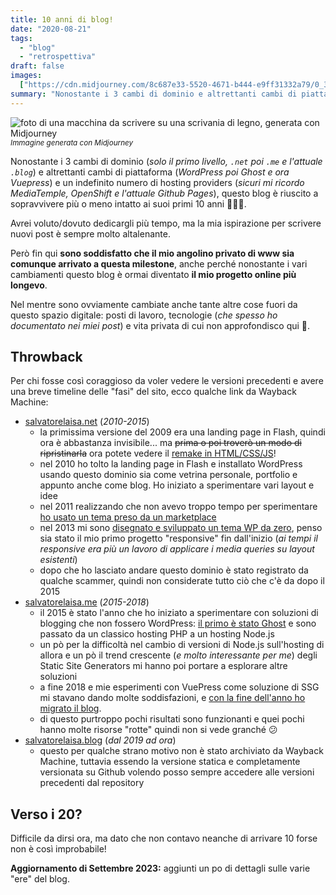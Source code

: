 ```yaml
---
title: 10 anni di blog!
date: "2020-08-21"
tags:
  - "blog"
  - "retrospettiva"
draft: false
images:
  ["https://cdn.midjourney.com/8c687e33-5520-4671-b444-e9ff31332a79/0_3.png"]
summary: "Nonostante i 3 cambi di dominio e altrettanti cambi di piattaforma e un indefinito numero di hosting providers, questo blog è riuscito a sopravvivere più o meno intatto ai suoi primi 10 anni 🥳🎊🎉."
---
```


![foto di una macchina da scrivere su una scrivania di legno, generata con Midjourney](https://cdn.midjourney.com/8c687e33-5520-4671-b444-e9ff31332a79/0_3.png)<small>_Immagine generata con Midjourney_</small>

Nonostante i 3 cambi di dominio (_solo il primo livello, `.net` poi `.me` e l'attuale `.blog`_) e altrettanti cambi di piattaforma (_WordPress poi Ghost e ora Vuepress_) e un indefinito numero di hosting providers (_sicuri mi ricordo MediaTemple, OpenShift e l'attuale Github Pages_), questo blog è riuscito a sopravvivere più o meno intatto ai suoi primi 10 anni 🥳🎊🎉.

Avrei voluto/dovuto dedicargli più tempo, ma la mia ispirazione per scrivere nuovi post è sempre molto altalenante.

Però fin qui **sono soddisfatto che il mio angolino privato di www sia comunque arrivato a questa milestone**, anche perché nonostante i vari cambiamenti questo blog è ormai diventato **il mio progetto online più longevo**.

Nel mentre sono ovviamente cambiate anche tante altre cose fuori da questo spazio digitale: posti di lavoro, tecnologie (_che spesso ho documentato nei miei post_) e vita privata di cui non approfondisco qui 🙂.

## Throwback

Per chi fosse così coraggioso da voler vedere le versioni precedenti e avere una breve timeline delle "fasi" del sito, ecco qualche link da Wayback Machine:

- [salvatorelaisa.net](https://web.archive.org/web/20210615000000*/salvatorelaisa.net) (_2010-2015_)
  - la primissima versione del 2009 era una landing page in Flash, quindi ora è abbastanza invisibile... ma <del>prima o poi troverò un modo di ripristinarla</del> ora potete vedere il [remake in HTML/CSS/JS](https://moebiusmania.github.io/sl-landingpage-2009/)!
  - nel 2010 ho tolto la landing page in Flash e installato WordPress usando questo dominio sia come vetrina personale, portfolio e appunto anche come blog. Ho iniziato a sperimentare vari layout e idee
  - nel 2011 realizzando che non avevo troppo tempo per sperimentare [ho usato un tema preso da un marketplace](/post/tempo-di-2-0)
  - nel 2013 mi sono [disegnato e sviluppato un tema WP da zero](https://github.com/moebiusmania/InteractiveDesigner), penso sia stato il mio primo progetto "responsive" fin dall'inizio (_ai tempi il responsive era più un lavoro di applicare i media queries su layout esistenti_)
  - dopo che ho lasciato andare questo dominio è stato registrato da qualche scammer, quindi non considerate tutto ciò che c'è da dopo il 2015
- [salvatorelaisa.me](https://web.archive.org/web/20160801000000*/salvatorelaisa.me) (_2015-2018_)
  - il 2015 è stato l'anno che ho iniziato a sperimentare con soluzioni di blogging che non fossero WordPress: [il primo è stato Ghost](/post/powered-by-ghost) e sono passato da un classico hosting PHP a un hosting Node.js
  - un pò per la difficoltà nel cambio di versioni di Node.js sull'hosting di allora e un pò il trend crescente (_e molto interessante per me_) degli Static Site Generators mi hanno poi portare a esplorare altre soluzioni
  - a fine 2018 e mie esperimenti con VuePress come soluzione di SSG mi stavano dando molte soddisfazioni, e [con la fine dell'anno ho migrato il blog](/post/welcome-back).
  - di questo purtroppo pochi risultati sono funzionanti e quei pochi hanno molte risorse "rotte" quindi non si vede granché 😕
- [salvatorelaisa.blog](https://github.com/moebiusmania/salvatorelaisa.blog/commits/main) (_dal 2019 ad ora_)
  - questo per qualche strano motivo non è stato archiviato da Wayback Machine, tuttavia essendo la versione statica e completamente versionata su Github volendo posso sempre accedere alle versioni precedenti dal repository

## Verso i 20?

Difficile da dirsi ora, ma dato che non contavo neanche di arrivare 10 forse non è così improbabile!

**Aggiornamento di Settembre 2023:** aggiunti un po di dettagli sulle varie "ere" del blog.

<!--

---

## Checkpoint dei 15

prova

-->

